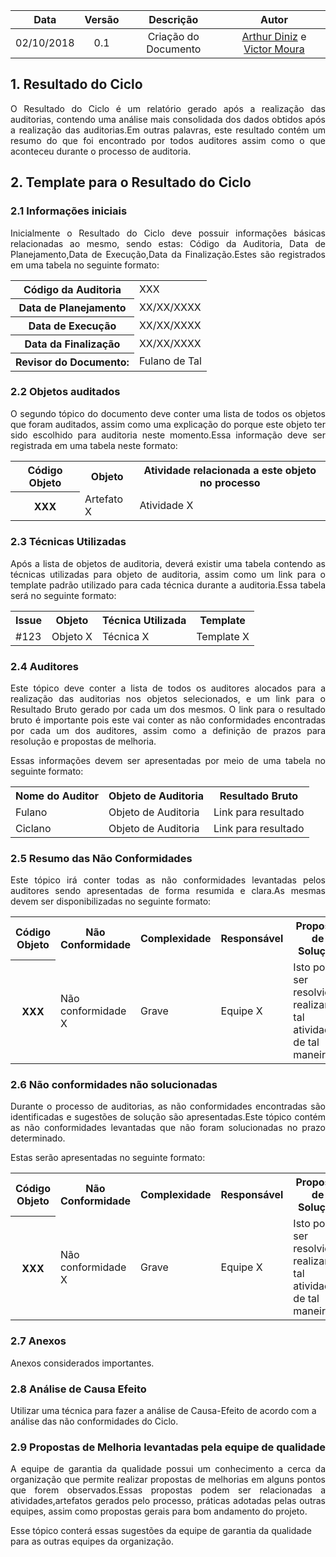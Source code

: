 | Data       | Versão | Descrição            |         Autor             |
|:----------:|:------:|:--------------------:|:-------------------------:|
| 02/10/2018 | 0.1 | Criação do Documento  | [Arthur Diniz](https://github.com/arthurbdiniz) e [Victor Moura](https://github.com/victorcmoura) |

## 1. Resultado do Ciclo
<p align="justify">O Resultado do Ciclo é um relatório gerado após a realização das auditorias, contendo uma análise mais consolidada dos dados obtidos após a realização das auditorias.Em outras palavras, este resultado contém um resumo do que foi encontrado por todos auditores assim como o que aconteceu durante o processo de auditoria.

## 2. Template para o Resultado do Ciclo

### 2.1 Informações iniciais

<p align="justify">Inicialmente o Resultado do Ciclo deve possuir informações básicas relacionadas ao mesmo, sendo estas: Código da Auditoria, Data de Planejamento,Data de Execução,Data da Finalização.Estes são registrados em uma tabela no seguinte formato:

<table>
  <tr>
    <th>Código da Auditoria</th>
    <td>XXX</td>
  </tr>
  <tr>
    <th>Data de Planejamento</th>
    <td>XX/XX/XXXX</td>
  </tr>
  <tr>
    <th>Data de Execução</th>
    <td>XX/XX/XXXX</td>
  </tr>
  <tr>
    <th>Data da Finalização</th>
    <td>XX/XX/XXXX</td>
  </tr>
  <tr>
    <th>Revisor do Documento:</th>
    <td>Fulano de Tal</td>
  </tr>
</table>

### 2.2 Objetos auditados

<p align="justify">O segundo tópico do documento deve conter uma lista de todos os objetos que foram auditados, assim como uma explicação do porque este objeto ter sido escolhido para auditoria neste momento.Essa informação deve ser registrada em uma tabela neste formato:

<table>
  <tr>
    <th>Código Objeto</th>
    <th>Objeto</th>
    <th>Atividade relacionada a este objeto no processo</th>
  </tr>
  <tr>
    <th>XXX</th>
    <td>Artefato X</td>
    <td>Atividade X</td>
  </tr>
</table>

### 2.3 Técnicas Utilizadas

<p align="justify">Após a lista de objetos de auditoria, deverá existir uma tabela contendo as técnicas utilizadas para objeto de auditoria, assim como um link para o template padrão utilizado para cada técnica durante a auditoria.Essa tabela será no seguinte formato:

<table>
  <tr>
    <th>Issue</th>
    <th>Objeto</th>
    <th>Técnica Utilizada</tH>
    <th>Template</tH>
  </tr>
  <tr>
    <td>#123</td>
    <td>Objeto X</td>
    <td>Técnica X</td>
    <td>Template X</td>
  </tr>

</table>

### 2.4 Auditores

<p align="justify">Este tópico deve conter a lista de todos os auditores alocados para a realização das auditorias nos objetos selecionados, e um link para o Resultado Bruto gerado por cada um dos mesmos.
O link para o resultado bruto é importante pois este vai conter as não conformidades encontradas por cada um dos auditores, assim como a definição de prazos para resolução e propostas de melhoria.

<p align="justify">Essas informações devem ser apresentadas por meio de uma tabela no seguinte formato:

<table>
  <tr>
    <th>Nome do Auditor</th>
    <th>Objeto de Auditoria</th>
    <th>Resultado Bruto</th>
  </tr>
  <tr>
    <td>Fulano</td>
    <td>Objeto de Auditoria</th>
    <td>Link para resultado</td>
  </tr>
  <tr>
    <td>Ciclano</td>
    <td>Objeto de Auditoria</th>
    <td>Link para resultado</td>
  </tr>
</table>

### 2.5 Resumo das Não Conformidades
<p align="justify">Este tópico irá conter todas as não conformidades levantadas pelos auditores sendo apresentadas de forma resumida e clara.As mesmas devem ser disponibilizadas no seguinte formato:

<table>
  <tr>
    <th>Código Objeto</th>
    <th>Não Conformidade</th>
    <th>Complexidade</th>
    <th>Responsável</th>
    <th>Proposta de Solução</th>
  </tr>
  <tr>
    <th>XXX</th>
    <td>Não conformidade X</td>
    <td>Grave</td>
    <td>Equipe X </td>
    <td>Isto pode ser resolvido realizando tal atividade de tal maneira.</td>
  </tr>
</table>

### 2.6 Não conformidades não solucionadas

<p align="justify">Durante o processo de auditorias, as não conformidades encontradas são identificadas e sugestões de solução são apresentadas.Este tópico contém as não conformidades levantadas que não foram solucionadas no prazo determinado.

Estas serão apresentadas no seguinte formato:

<table>
  <tr>
    <th>Código Objeto</th>
    <th>Não Conformidade</th>
    <th>Complexidade</th>
    <th>Responsável</th>
    <th>Proposta de Solução</th>
  </tr>
  <tr>
    <th>XXX</th>
    <td>Não conformidade X</td>
    <td>Grave</td>
    <td>Equipe X </td>
    <td>Isto pode ser resolvido realizando tal atividade de tal maneira.</td>
  </tr>
</table>

### 2.7 Anexos

Anexos considerados importantes.

### 2.8 Análise de Causa Efeito

Utilizar uma técnica para fazer a análise de Causa-Efeito de acordo com a análise das não conformidades do Ciclo.

### 2.9 Propostas de Melhoria levantadas pela equipe de qualidade

<p align="justify">A equipe de garantia da qualidade possui um conhecimento a cerca da organização que permite realizar propostas de melhorias em alguns pontos que forem observados.Essas propostas podem ser relacionadas a atividades,artefatos gerados pelo processo, práticas adotadas pelas outras equipes, assim como propostas gerais para bom andamento do projeto.

Esse tópico conterá essas sugestões da equipe de garantia da qualidade para as outras equipes da organização.
